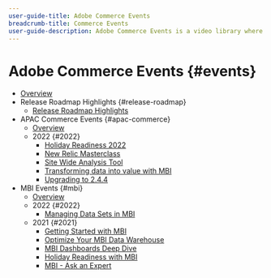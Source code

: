 ```yaml
---
user-guide-title: Adobe Commerce Events
breadcrumb-title: Commerce Events
user-guide-description: Adobe Commerce Events is a video library where experts and peers have shared their thoughts and ideas on how to Commerce.
---
```


# Adobe Commerce Events {#events}

+ [Overview](overview.md)
+ Release Roadmap Highlights {#release-roadmap}
  + [Release Roadmap Highlights](release-highlights.md)
+ APAC Commerce Events {#apac-commerce}
  + [Overview](apac-commerce/overview.md)
  + 2022 {#2022}
      + [Holiday Readiness 2022](apac-commerce/2022/holiday.md)
      + [New Relic Masterclass](apac-commerce/2022/new-relic.md)
      + [Site Wide Analysis Tool](apac-commerce/2022/analysis-tool.md)
      + [Transforming data into value with MBI](apac-commerce/2022/mbi.md)
      + [Upgrading to 2.4.4](apac-commerce/2022/upgrade.md)
+ MBI Events {#mbi}
  + [Overview](mbi-webinars/overview.md)
  + 2022 {#2022}
    + [Managing Data Sets in MBI](mbi-webinars/2021-22/manage-data-sets.md)
  + 2021 {#2021}
    + [Getting Started with MBI](mbi-webinars/2021-22/getting-started.md)
    + [Optimize Your MBI Data Warehouse](mbi-webinars/2021-22/optimize-data-warehouse.md)
    + [MBI Dashboards Deep Dive](mbi-webinars/2021-22/dashboards-deep-dive.md)
    + [Holiday Readiness with MBI](mbi-webinars/2021-22/holiday-readiness.md)
    + [MBI - Ask an Expert](mbi-webinars/2021-22/ask-expert.md)
  
<!---+ Commerce Events {#commerce-events}
  + [Overview](commerce-events/overview.md)
  + 2022 {#2022}
    + [Top Tips and Tricks for Adobe Campaign Standard](customer-journeys/2022/tips-and-tricks.md)
    + [Develop and customize data models in Adobe Campaign Classic](customer-journeys/2022/data-models.md)

+ Data and insights {#commerce-release-updates}
  + [Overview](commerce-release-updates/overview.md)
  + 2022 {#2022}
    + [Innovations and trends](data-and-insights/2022/innovations.md)
    + [Sensei and Analysis Workspace](data-and-insights/2022/sensei.md)
    + [Personalize and automate with Adobe Target](data-and-insights/2022/personalize.md)
    + [Analytics and Target applications for Mobile and Apps](data-and-insights/2022/mobile-and-apps.md)
    + [Cross Device Analytics and Customer Journey Analytics](data-and-insights/2022/cross-device-analytics.md) --->